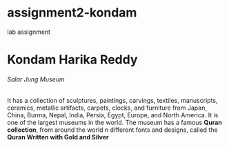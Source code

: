 # assignment2-kondam
lab assignment
# Kondam Harika Reddy
###### Salar Jung Museum
It has a collection of sculptures, paintings, carvings, textiles, manuscripts, ceramics, metallic artifacts, carpets, clocks, and furniture from Japan, China, Burma, Nepal, India, Persia, Egypt, Europe, and North America. It is one of the largest museums in the world.
The museum has a famous **Quran collection**, from around the world n different fonts and designs, called the **Quran Written with Gold and Silver**